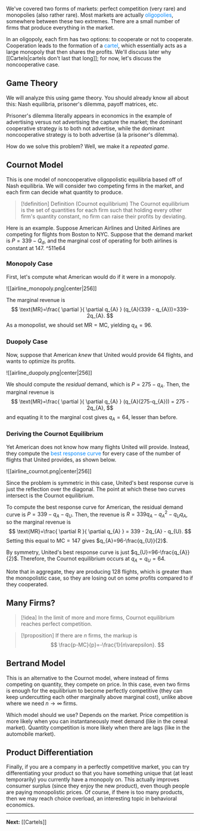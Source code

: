 We've covered two forms of markets: perfect competition (very rare) and monopolies (also rather rare). Most markets are actually <span style="color:#0088ff">oligopolies</span>, somewhere between these two extremes. There are a small number of firms that produce everything in the market.

In an oligopoly, each firm has two options: to cooperate or not to cooperate. Cooperation leads to the formation of a <span style="color:#0088ff">cartel</span>, which essentially acts as a large monopoly that then shares the profits. We'll discuss later why [[Cartels|cartels don't last that long]]; for now, let's discuss the noncooperative case.
## Game Theory

We will analyze this using game theory. You should already know all about this: Nash equilibria, prisoner's dilemma, payoff matrices, etc.

Prisoner's dilemma literally appears in economics in the example of advertising versus not advertising the capture the market; the dominant cooperative strategy is to both not advertise, while the dominant noncooperative strategy is to both advertise (à la prisoner's dilemma).

How do we solve this problem? Well, we make it a *repeated game*.
## Cournot Model

This is one model of noncooperative oligopolistic equilibria based off of Nash equilibria. We will consider two competing firms in the market, and each firm can decide what quantity to produce. 

> [!definition] Definition (Cournot equilibrium)
> The Cournot equilibrium is the set of quantities for each firm such that holding every other firm's quantity constant, no firm can raise their profits by deviating.

Here is an example. Suppose American Airlines and United Airlines are competing for flights from Boston to NYC. Suppose that the demand market is $P=339-Q_{d}$, and the marginal cost of operating for both airlines is constant at $147$.  ^511e64

### Monopoly Case

First, let's compute what American would do if it were in a monopoly. 

![[airline_monopoly.png|center|256]]

The marginal revenue is
$$
\text{MR}=\frac{ \partial }{ \partial q_{A} } (q_{A}(339 - q_{A}))=339-2q_{A}. 
$$
As a monopolist, we should set $\text{MR}=\text{MC}$, yielding $q_{A}=96$.

### Duopoly Case

Now, suppose that American *knew* that United would provide 64 flights, and wants to optimize its profits.

![[airline_duopoly.png|center|256]]

We should compute the *residual* demand, which is $P=275-q_{A}$. Then, the marginal revenue is
$$
\text{MR}=\frac{ \partial  }{ \partial q_{A} } (q_{A}(275-q_{A})) = 275 - 2q_{A},
$$
and equating it to the marginal cost gives $q_{A}=64$, lesser than before.

### Deriving the Cournot Equilibrium

Yet American does not know how many flights United will provide. Instead, they compute the <span style="color:#0088ff">best response curve</span> for every case of the number of flights that United provides, as shown below.

![[airline_cournot.png|center|256]]

Since the problem is symmetric in this case, United's best response curve is just the reflection over the diagonal. The point at which these two curves intersect is the Cournot equilibrium.

To compute the best response curve for American, the residual demand curve is $P=339-q_{A}-q_{U}$. Then, the revenue is $R=339q_{A}-q_{A}^{2}-q_{U}q_{A}$, so the marginal revenue is
$$
\text{MR}=\frac{ \partial R }{ \partial q_{A} } = 339 - 2q_{A} - q_{U}.
$$
Setting this equal to $\text{MC}=147$ gives $q_{A}=96-\frac{q_{U}}{2}$.

By symmetry, United's best response curve is just $q_{U}=96-\frac{q_{A}}{2}$. Therefore, the Cournot equilibrium occurs at $q_{A}=q_{U}=64$. 

Note that in aggregate, they are producing $128$ flights, which is greater than the monopolistic case, so they are losing out on some profits compared to if they cooperated.
## Many Firms?

> [!idea]
> In the limit of more and more firms, Cournot equilibrium reaches perfect competition.

> [!proposition]
> If there are $n$ firms, the markup is
> $$
> \frac{p-MC}{p}=-\frac{1}{n\varepsilon}.
> $$

## Bertrand Model

This is an alternative to the Cournot model, where instead of firms competing on quantity, they compete on price. In this case, even two firms is enough for the equilibrium to become perfectly competitive (they can keep undercutting each other marginally above marginal cost), unlike above where we need $n\to \infty$ firms.

Which model should we use? Depends on the market. Price competition is more likely when you can instantaneously meet demand (like in the cereal market). Quantity competition is more likely when there are lags (like in the automobile market).

## Product Differentiation

Finally, if you are a company in a perfectly competitive market, you can try differentiating your product so that you have something unique that (at least temporarily) you currently have a monopoly on. This actually improves consumer surplus (since they enjoy the new product), even though people are paying monopolistic prices. Of course, if there is too many products, then we may reach choice overload, an interesting topic in behavioral economics.

---

**Next:** [[Cartels]]